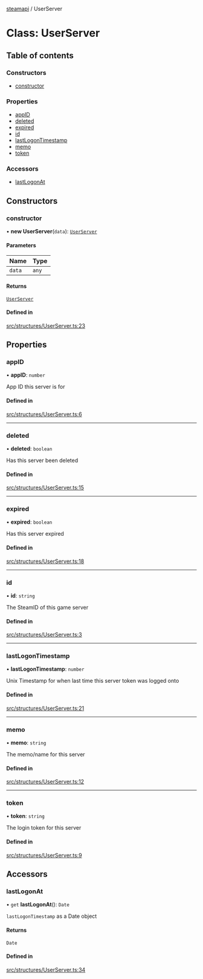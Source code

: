 [steamapi](../README.md) / UserServer

# Class: UserServer

## Table of contents

### Constructors

- [constructor](UserServer.md#constructor)

### Properties

- [appID](UserServer.md#appid)
- [deleted](UserServer.md#deleted)
- [expired](UserServer.md#expired)
- [id](UserServer.md#id)
- [lastLogonTimestamp](UserServer.md#lastlogontimestamp)
- [memo](UserServer.md#memo)
- [token](UserServer.md#token)

### Accessors

- [lastLogonAt](UserServer.md#lastlogonat)

## Constructors

### constructor

• **new UserServer**(`data`): [`UserServer`](UserServer.md)

#### Parameters

| Name | Type |
| :------ | :------ |
| `data` | `any` |

#### Returns

[`UserServer`](UserServer.md)

#### Defined in

[src/structures/UserServer.ts:23](https://github.com/xDimGG/node-steamapi/blob/f869965/src/structures/UserServer.ts#L23)

## Properties

### appID

• **appID**: `number`

App ID this server is for

#### Defined in

[src/structures/UserServer.ts:6](https://github.com/xDimGG/node-steamapi/blob/f869965/src/structures/UserServer.ts#L6)

___

### deleted

• **deleted**: `boolean`

Has this server been deleted

#### Defined in

[src/structures/UserServer.ts:15](https://github.com/xDimGG/node-steamapi/blob/f869965/src/structures/UserServer.ts#L15)

___

### expired

• **expired**: `boolean`

Has this server expired

#### Defined in

[src/structures/UserServer.ts:18](https://github.com/xDimGG/node-steamapi/blob/f869965/src/structures/UserServer.ts#L18)

___

### id

• **id**: `string`

The SteamID of this game server

#### Defined in

[src/structures/UserServer.ts:3](https://github.com/xDimGG/node-steamapi/blob/f869965/src/structures/UserServer.ts#L3)

___

### lastLogonTimestamp

• **lastLogonTimestamp**: `number`

Unix Timestamp for when last time this server token was logged onto

#### Defined in

[src/structures/UserServer.ts:21](https://github.com/xDimGG/node-steamapi/blob/f869965/src/structures/UserServer.ts#L21)

___

### memo

• **memo**: `string`

The memo/name for this server

#### Defined in

[src/structures/UserServer.ts:12](https://github.com/xDimGG/node-steamapi/blob/f869965/src/structures/UserServer.ts#L12)

___

### token

• **token**: `string`

The login token for this server

#### Defined in

[src/structures/UserServer.ts:9](https://github.com/xDimGG/node-steamapi/blob/f869965/src/structures/UserServer.ts#L9)

## Accessors

### lastLogonAt

• `get` **lastLogonAt**(): `Date`

`lastLogonTimestamp` as a Date object

#### Returns

`Date`

#### Defined in

[src/structures/UserServer.ts:34](https://github.com/xDimGG/node-steamapi/blob/f869965/src/structures/UserServer.ts#L34)
